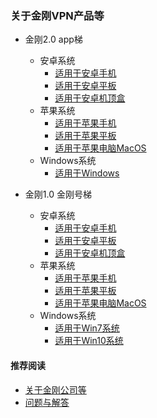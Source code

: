### 关于金刚VPN产品等
- 金刚2.0 app梯
  - 安卓系统
    - [适用于安卓手机](https://a2zitpro.github.io/web/金刚产品-金刚2.0安卓手机App梯)
    - [适用于安卓平板](https://a2zitpro.github.io/web/金刚产品-金刚2.0安卓平板App梯)
    - [适用于安卓机顶盒](https://a2zitpro.github.io/web/金刚产品-金刚2.0安卓机顶盒App梯)
  - 苹果系统
    - [适用于苹果手机]()
    - [适用于苹果平板]()
    - [适用于苹果电脑MacOS]()
  - Windows系统
    - [适用于Windows](https://a2zitpro.github.io/web/金刚产品-金刚2.0WindowsApp梯)
    
- 金刚1.0 金刚号梯
  - 安卓系统
    - [适用于安卓手机](https://a2zitpro.github.io/web/金刚产品-金刚1.0金刚号梯)
    - [适用于安卓平板](https://a2zitpro.github.io/web/金刚产品-金刚1.0金刚号梯)
    - [适用于安卓机顶盒](https://a2zitpro.github.io/web/金刚产品-金刚1.0安卓机顶盒金刚号梯)
  - 苹果系统
    - [适用于苹果手机](https://a2zitpro.github.io/web/金刚产品-金刚1.0金刚号梯)
    - [适用于苹果平板](https://a2zitpro.github.io/web/金刚产品-金刚1.0金刚号梯)
    - [适用于苹果电脑MacOS](https://a2zitpro.github.io/web/金刚产品-金刚1.0金刚号梯)
  - Windows系统
    - [适用于Win7系统](金刚产品-金刚1.0金刚号梯)
    - [适用于Win10系统](金刚产品-金刚1.0金刚号梯)

#### 推荐阅读
- [关于金刚公司等](https://a2zitpro.github.io/web/列表-关于金刚公司及相关问题)
- [问题与解答](https://a2zitpro.github.io/web/列表-问题与解答)
